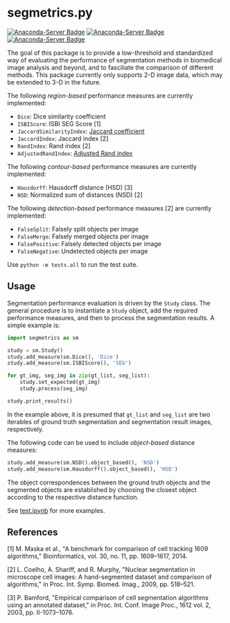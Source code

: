 # segmetrics.py

[![Anaconda-Server Badge](https://img.shields.io/badge/Install%20with-conda-%2387c305)](https://anaconda.org/bioconda/segmetrics)
[![Anaconda-Server Badge](https://img.shields.io/conda/v/bioconda/segmetrics.svg?label=Version)](https://anaconda.org/bioconda/segmetrics)
[![Anaconda-Server Badge](https://img.shields.io/conda/dn/bioconda/segmetrics.svg?label=Downloads)](https://anaconda.org/bioconda/segmetrics)

The goal of this package is to provide a low-threshold and standardized way of evaluating the performance of segmentation methods in biomedical image analysis and beyond, and to fasciliate the comparison of different methods. This package currently only supports 2-D image data, which may be extended to 3-D in the future.

The following *region-based* performance measures are currently implemented:

 - `Dice`: Dice similarity coefficient
 - `ISBIScore`: ISBI SEG Score [1]
 - `JaccardSimilarityIndex`: [Jaccard coefficient](https://en.wikipedia.org/wiki/Jaccard_index)
 - `JaccardIndex`: Jaccard index [2]
 - `RandIndex`: Rand index [2]
 - `AdjustedRandIndex`: [Adjusted Rand index](http://scikit-learn.org/stable/modules/generated/sklearn.metrics.adjusted_rand_score.html)

The following *contour-based* performance measures are currently implemented:

 - `Hausdorff`: Hausdorff distance (HSD) [3]
 - `NSD`: Normalized sum of distances (NSD) [2]

The following *detection-based* performance measures [2] are currently implemented:

 - `FalseSplit`: Falsely split objects per image
 - `FalseMerge`: Falsely merged objects per image
 - `FalsePositive`: Falsely detected objects per image
 - `FalseNegative`: Undetected objects per image

Use `python -m tests.all` to run the test suite.

## Usage

Segmentation performance evaluation is driven by the `Study` class. The general procedure is to instantiate a `Study` object, add the required performance measures, and then to process the segmentation results. A simple example is:

```python
import segmetrics as sm

study = sm.Study()
study.add_measure(sm.Dice(), 'Dice')
study.add_measure(sm.ISBIScore(), 'SEG')

for gt_img, seg_img in zip(gt_list, seg_list):
    study.set_expected(gt_img)
    study.process(seg_img)

study.print_results()
```

In the example above, it is presumed that `gt_list` and `seg_list` are two iterables of ground truth segmentation and segmentation result images, respectively.

The following code can be used to include *object-based* distance measures:

```python
study.add_measure(sm.NSD().object_based(), 'NSD')
study.add_measure(sm.Hausdorff().object_based(), 'HSD')
```

The object correspondences between the ground truth objects and the segmented objects are established by choosing the closest object according to the respective distance function.

See [test.ipynb](test.ipynb) for more examples.

## References

[1] M. Maska et al., "A benchmark for comparison of cell tracking 1609 algorithms," Bioinformatics, vol. 30, no. 11, pp. 1609–1617, 2014.

[2] L. Coelho, A. Shariff, and R. Murphy, "Nuclear segmentation in microscope cell images: A hand-segmented dataset and comparison of algorithms," in Proc. Int. Symp. Biomed. Imag., 2009, pp. 518–521.

[3] P. Bamford, "Empirical comparison of cell segmentation algorithms using an annotated dataset," in Proc. Int. Conf. Image Proc., 1612 vol. 2, 2003, pp. II-1073–1076.
